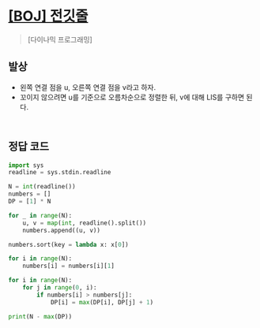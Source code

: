 # [[BOJ] 전깃줄](https://www.acmicpc.net/problem/2565)

> [다이나믹 프로그래밍]

## 발상

- 왼쪽 연결 점을 u, 오른쪽 연결 점을 v라고 하자.
- 꼬이지 않으려면 u를 기준으로 오름차순으로 정렬한 뒤, v에 대해 LIS를 구하면 된다.

## <br>정답 코드

```python
import sys
readline = sys.stdin.readline

N = int(readline())
numbers = []
DP = [1] * N

for _ in range(N):
    u, v = map(int, readline().split())
    numbers.append((u, v))

numbers.sort(key = lambda x: x[0])

for i in range(N):
    numbers[i] = numbers[i][1]

for i in range(N):
    for j in range(0, i):
        if numbers[i] > numbers[j]:
            DP[i] = max(DP[i], DP[j] + 1)

print(N - max(DP))

```
